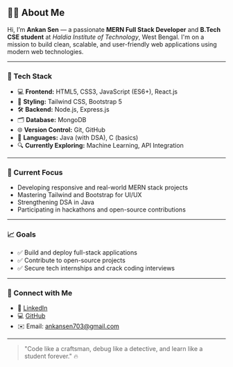 ## 👨‍💻 About Me

Hi, I’m **Ankan Sen** — a passionate **MERN Full Stack Developer** and  **B.Tech CSE student** at *Haldia Institute of Technology*, West Bengal. I'm on a mission to build clean, scalable, and user-friendly web applications using modern web technologies.

---

### 🔧 Tech Stack  
- 💻 **Frontend:** HTML5, CSS3, JavaScript (ES6+), React.js  
- 🎨 **Styling:** Tailwind CSS, Bootstrap 5  
- 🛠️ **Backend:** Node.js, Express.js  
- 🗂️ **Database:** MongoDB  
- 🌐 **Version Control:** Git, GitHub  
- 🧠 **Languages:** Java (with DSA), C (basics)  
- 🔍 **Currently Exploring:** Machine Learning, API Integration

---

### 🚀 Current Focus  
- Developing responsive and real-world MERN stack projects  
- Mastering Tailwind and Bootstrap for UI/UX  
- Strengthening DSA in Java  
- Participating in hackathons and open-source contributions  

---

### 📈 Goals  
- ✅ Build and deploy full-stack applications  
- ✅ Contribute to open-source projects  
- ✅ Secure tech internships and crack coding interviews  

---

### 🔗 Connect with Me  
- 💼 [LinkedIn](https://www.linkedin.com/in/ankan-sen-2725b9325)  
- 💻 [GitHub](https://github.com/AnkanXcoder)  
- ✉️ Email: ankansen703@gmail.com

---

> "Code like a craftsman, debug like a detective, and learn like a student forever." 🔥
